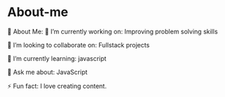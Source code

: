 # About-me
💫 About Me:
🔭 I’m currently working on:
Improving problem solving skills 

👯 I’m looking to collaborate on:
Fullstack projects

🌱 I’m currently learning:
javascript 

💬 Ask me about:
JavaScript

⚡ Fun fact:
I love creating content.

